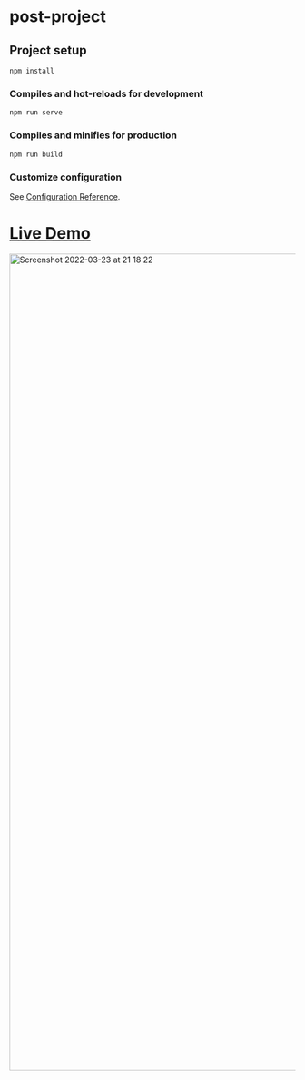 # post-project

## Project setup
```
npm install
```

### Compiles and hot-reloads for development
```
npm run serve
```

### Compiles and minifies for production
```
npm run build
```

### Customize configuration
See [Configuration Reference](https://cli.vuejs.org/config/).

# [Live Demo](https://stalwart-chaja-a9bc19.netlify.app)

<img width="1440" alt="Screenshot 2022-03-23 at 21 18 22" src="https://user-images.githubusercontent.com/79694559/159788320-d182cc42-e43c-4d6c-abb8-0bddae8e8ce4.png">
